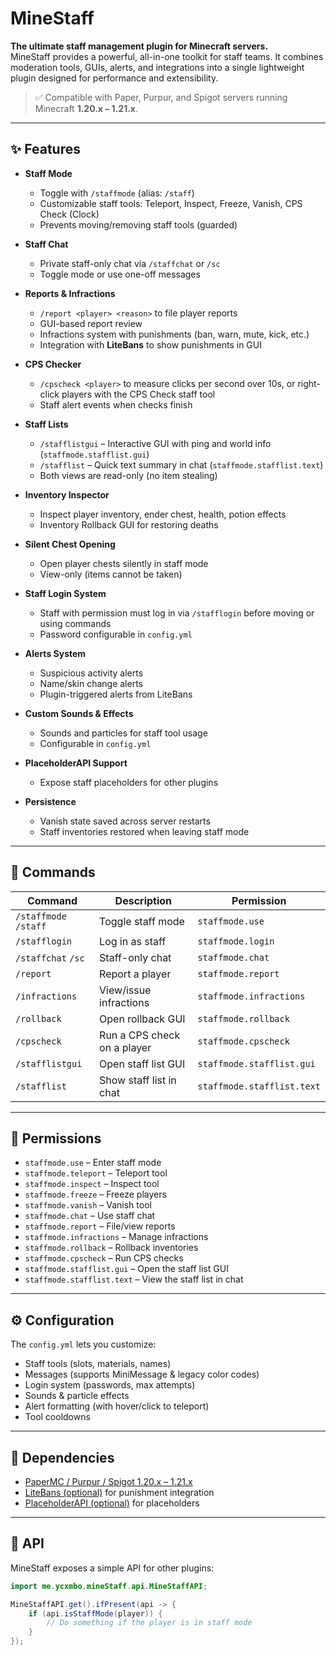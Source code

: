 # MineStaff

**The ultimate staff management plugin for Minecraft servers.**  
MineStaff provides a powerful, all-in-one toolkit for staff teams. It combines moderation tools, GUIs, alerts, and integrations into a single lightweight plugin designed for performance and extensibility.

> ✅ Compatible with Paper, Purpur, and Spigot servers running Minecraft **1.20.x – 1.21.x**.

---

## ✨ Features

- **Staff Mode**
    - Toggle with `/staffmode` (alias: `/staff`)
    - Customizable staff tools: Teleport, Inspect, Freeze, Vanish, CPS Check (Clock)
    - Prevents moving/removing staff tools (guarded)

- **Staff Chat**
    - Private staff-only chat via `/staffchat` or `/sc`
    - Toggle mode or use one-off messages

- **Reports & Infractions**
    - `/report <player> <reason>` to file player reports
    - GUI-based report review
    - Infractions system with punishments (ban, warn, mute, kick, etc.)
    - Integration with **LiteBans** to show punishments in GUI

- **CPS Checker**
    - `/cpscheck <player>` to measure clicks per second over 10s, or right-click players with the CPS Check staff tool
    - Staff alert events when checks finish

- **Staff Lists**
    - `/stafflistgui` – Interactive GUI with ping and world info (`staffmode.stafflist.gui`)
    - `/stafflist` – Quick text summary in chat (`staffmode.stafflist.text`)
    - Both views are read-only (no item stealing)

- **Inventory Inspector**
    - Inspect player inventory, ender chest, health, potion effects
    - Inventory Rollback GUI for restoring deaths

- **Silent Chest Opening**
    - Open player chests silently in staff mode
    - View-only (items cannot be taken)

- **Staff Login System**
    - Staff with permission must log in via `/stafflogin` before moving or using commands
    - Password configurable in `config.yml`

- **Alerts System**
    - Suspicious activity alerts
    - Name/skin change alerts
    - Plugin-triggered alerts from LiteBans

- **Custom Sounds & Effects**
    - Sounds and particles for staff tool usage
    - Configurable in `config.yml`

- **PlaceholderAPI Support**
    - Expose staff placeholders for other plugins

- **Persistence**
    - Vanish state saved across server restarts
    - Staff inventories restored when leaving staff mode

---

## 📜 Commands

| Command              | Description                                | Permission                |
|----------------------|--------------------------------------------|---------------------------|
| `/staffmode` `/staff`| Toggle staff mode                          | `staffmode.use`           |
| `/stafflogin`        | Log in as staff                            | `staffmode.login`         |
| `/staffchat` `/sc`   | Staff-only chat                            | `staffmode.chat`          |
| `/report`            | Report a player                            | `staffmode.report`        |
| `/infractions`       | View/issue infractions                     | `staffmode.infractions`   |
| `/rollback`          | Open rollback GUI                          | `staffmode.rollback`      |
| `/cpscheck`          | Run a CPS check on a player                | `staffmode.cpscheck`      |
| `/stafflistgui`      | Open staff list GUI                        | `staffmode.stafflist.gui` |
| `/stafflist`         | Show staff list in chat                    | `staffmode.stafflist.text` |

---

## 🔑 Permissions

- `staffmode.use` – Enter staff mode
- `staffmode.teleport` – Teleport tool
- `staffmode.inspect` – Inspect tool
- `staffmode.freeze` – Freeze players
- `staffmode.vanish` – Vanish tool
- `staffmode.chat` – Use staff chat
- `staffmode.report` – File/view reports
- `staffmode.infractions` – Manage infractions
- `staffmode.rollback` – Rollback inventories
- `staffmode.cpscheck` – Run CPS checks
- `staffmode.stafflist.gui` – Open the staff list GUI
- `staffmode.stafflist.text` – View the staff list in chat

---

## ⚙️ Configuration

The `config.yml` lets you customize:

- Staff tools (slots, materials, names)
- Messages (supports MiniMessage & legacy color codes)
- Login system (passwords, max attempts)
- Sounds & particle effects
- Alert formatting (with hover/click to teleport)
- Tool cooldowns

---

## 🔌 Dependencies

- [PaperMC / Purpur / Spigot 1.20.x – 1.21.x](https://papermc.io/)
- [LiteBans (optional)](https://www.spigotmc.org/resources/litebans.3715/) for punishment integration
- [PlaceholderAPI (optional)](https://www.spigotmc.org/resources/placeholderapi.6245/) for placeholders

---

## 🧩 API

MineStaff exposes a simple API for other plugins:

```java
import me.ycxmbo.mineStaff.api.MineStaffAPI;

MineStaffAPI.get().ifPresent(api -> {
    if (api.isStaffMode(player)) {
        // Do something if the player is in staff mode
    }
});
